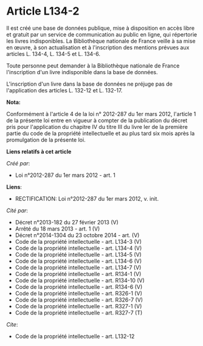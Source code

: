 # Article L134-2

Il est créé une base de données publique, mise à disposition en accès libre et gratuit par un service de communication au
public en ligne, qui répertorie les livres indisponibles. La Bibliothèque nationale de France veille à sa mise en œuvre, à
son actualisation et à l'inscription des mentions prévues aux articles L. 134-4, L. 134-5 et L. 134-6. 

Toute personne peut demander à la Bibliothèque nationale de France l'inscription d'un livre indisponible dans la base de
données. 

L'inscription d'un livre dans la base de données ne préjuge pas de l'application des articles L. 132-12 et L. 132-17.

**Nota:**

Conformément à l'article 4 de la loi n° 2012-287 du 1er mars 2012, l'article 1 de la présente loi entre en vigueur à compter
de la publication du décret pris pour l'application du chapitre IV du titre III du livre Ier de la première partie du code de
la propriété intellectuelle et au plus tard six mois après la promulgation de la présente loi.

**Liens relatifs à cet article**

_Créé par_:

  - Loi n°2012-287 du 1er mars 2012 - art. 1

**Liens**:

  - RECTIFICATION: Loi n°2012-287 du 1er mars 2012, v. init.

_Cité par_:

  - Décret n°2013-182 du 27 février 2013 (V)
  - Arrêté du 18 mars 2013 - art. 1 (V)
  - Décret n°2014-1304 du 23 octobre 2014 - art. (V)
  - Code de la propriété intellectuelle - art. L134-3 (V)
  - Code de la propriété intellectuelle - art. L134-4 (V)
  - Code de la propriété intellectuelle - art. L134-5 (V)
  - Code de la propriété intellectuelle - art. L134-6 (V)
  - Code de la propriété intellectuelle - art. L134-7 (V)
  - Code de la propriété intellectuelle - art. R134-1 (V)
  - Code de la propriété intellectuelle - art. R134-10 (V)
  - Code de la propriété intellectuelle - art. R134-6 (V)
  - Code de la propriété intellectuelle - art. R326-1 (V)
  - Code de la propriété intellectuelle - art. R326-7 (V)
  - Code de la propriété intellectuelle - art. R327-1 (V)
  - Code de la propriété intellectuelle - art. R327-7 (T)

_Cite_:

  - Code de la propriété intellectuelle - art. L132-12
